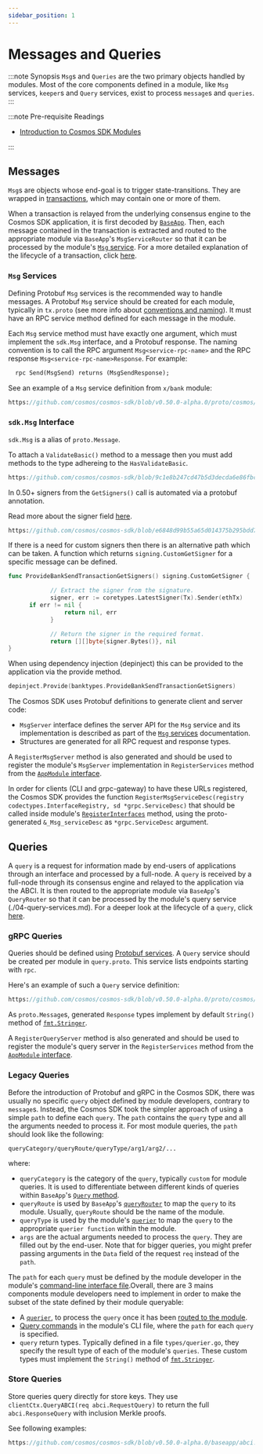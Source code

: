 ```yaml
---
sidebar_position: 1
---
```


# Messages and Queries

:::note Synopsis
`Msg`s and `Queries` are the two primary objects handled by modules. Most of the core components defined in a module, like `Msg` services, `keeper`s and `Query` services, exist to process `message`s and `queries`.
:::

:::note Pre-requisite Readings

* [Introduction to Cosmos SDK Modules](./01-intro.md)

:::

## Messages

`Msg`s are objects whose end-goal is to trigger state-transitions. They are wrapped in [transactions](../../develop/advanced/01-transactions.md), which may contain one or more of them.

When a transaction is relayed from the underlying consensus engine to the Cosmos SDK application, it is first decoded by [`BaseApp`](../../develop/advanced/00-baseapp.md). Then, each message contained in the transaction is extracted and routed to the appropriate module via `BaseApp`'s `MsgServiceRouter` so that it can be processed by the module's [`Msg` service](./03-msg-services.md). For a more detailed explanation of the lifecycle of a transaction, click [here](../../develop/beginner/01-tx-lifecycle.md).

### `Msg` Services

Defining Protobuf `Msg` services is the recommended way to handle messages. A Protobuf `Msg` service should be created for each module, typically in `tx.proto` (see more info about [conventions and naming](../../develop/advanced/05-encoding.md#faq)). It must have an RPC service method defined for each message in the module.


Each `Msg` service method must have exactly one argument, which must implement the `sdk.Msg` interface, and a Protobuf response. The naming convention is to call the RPC argument `Msg<service-rpc-name>` and the RPC response `Msg<service-rpc-name>Response`. For example:

```protobuf
  rpc Send(MsgSend) returns (MsgSendResponse);
```

See an example of a `Msg` service definition from `x/bank` module:

```protobuf reference
https://github.com/cosmos/cosmos-sdk/blob/v0.50.0-alpha.0/proto/cosmos/bank/v1beta1/tx.proto#L13-L36
```

### `sdk.Msg` Interface

`sdk.Msg` is a alias of `proto.Message`. 

To attach a `ValidateBasic()` method to a message then you must add methods to the type adhereing to the `HasValidateBasic`.

```go reference
https://github.com/cosmos/cosmos-sdk/blob/9c1e8b247cd47b5d3decda6e86fbc3bc996ee5d7/types/tx_msg.go#L84-L88
```

In 0.50+ signers from the `GetSigners()` call is automated via a protobuf annotation. 

Read more about the signer field [here](./05-protobuf-annotations.md).

```protobuf reference 
https://github.com/cosmos/cosmos-sdk/blob/e6848d99b55a65d014375b295bdd7f9641aac95e/proto/cosmos/bank/v1beta1/tx.proto#L40
```

If there is a need for custom signers then there is an alternative path which can be taken. A function which returns `signing.CustomGetSigner` for a specific message can be defined. 

```go
func ProvideBankSendTransactionGetSigners() signing.CustomGetSigner {

			// Extract the signer from the signature.
			signer, err := coretypes.LatestSigner(Tx).Sender(ethTx)
      if err != nil {
				return nil, err
			}

			// Return the signer in the required format.
			return [][]byte{signer.Bytes()}, nil
}
```

When using dependency injection (depinject) this can be provided to the application via the provide method.

```go
depinject.Provide(banktypes.ProvideBankSendTransactionGetSigners)
```

The Cosmos SDK uses Protobuf definitions to generate client and server code:

* `MsgServer` interface defines the server API for the `Msg` service and its implementation is described as part of the [`Msg` services](./03-msg-services.md) documentation.
* Structures are generated for all RPC request and response types.

A `RegisterMsgServer` method is also generated and should be used to register the module's `MsgServer` implementation in `RegisterServices` method from the [`AppModule` interface](./01-module-manager.md#appmodule).

In order for clients (CLI and grpc-gateway) to have these URLs registered, the Cosmos SDK provides the function `RegisterMsgServiceDesc(registry codectypes.InterfaceRegistry, sd *grpc.ServiceDesc)` that should be called inside module's [`RegisterInterfaces`](01-module-manager.md#appmodulebasic) method, using the proto-generated `&_Msg_serviceDesc` as `*grpc.ServiceDesc` argument.


## Queries

A `query` is a request for information made by end-users of applications through an interface and processed by a full-node. A `query` is received by a full-node through its consensus engine and relayed to the application via the ABCI. It is then routed to the appropriate module via `BaseApp`'s `QueryRouter` so that it can be processed by the module's query service (./04-query-services.md). For a deeper look at the lifecycle of a `query`, click [here](../../develop/beginner/02-query-lifecycle.md).

### gRPC Queries

Queries should be defined using [Protobuf services](https://developers.google.com/protocol-buffers/docs/proto#services). A `Query` service should be created per module in `query.proto`. This service lists endpoints starting with `rpc`.

Here's an example of such a `Query` service definition:

```protobuf reference
https://github.com/cosmos/cosmos-sdk/blob/v0.50.0-alpha.0/proto/cosmos/auth/v1beta1/query.proto#L14-L89
```

As `proto.Message`s, generated `Response` types implement by default `String()` method of [`fmt.Stringer`](https://pkg.go.dev/fmt#Stringer).

A `RegisterQueryServer` method is also generated and should be used to register the module's query server in the `RegisterServices` method from the [`AppModule` interface](./01-module-manager.md#appmodule).

### Legacy Queries

Before the introduction of Protobuf and gRPC in the Cosmos SDK, there was usually no specific `query` object defined by module developers, contrary to `message`s. Instead, the Cosmos SDK took the simpler approach of using a simple `path` to define each `query`. The `path` contains the `query` type and all the arguments needed to process it. For most module queries, the `path` should look like the following:

```text
queryCategory/queryRoute/queryType/arg1/arg2/...
```

where:

* `queryCategory` is the category of the `query`, typically `custom` for module queries. It is used to differentiate between different kinds of queries within `BaseApp`'s [`Query` method](../../develop/advanced/00-baseapp.md#query).
* `queryRoute` is used by `BaseApp`'s [`queryRouter`](../../develop/advanced/00-baseapp.md#query-routing) to map the `query` to its module. Usually, `queryRoute` should be the name of the module.
* `queryType` is used by the module's [`querier`](./04-query-services.md#legacy-queriers) to map the `query` to the appropriate `querier function` within the module.
* `args` are the actual arguments needed to process the `query`. They are filled out by the end-user. Note that for bigger queries, you might prefer passing arguments in the `Data` field of the request `req` instead of the `path`.

The `path` for each `query` must be defined by the module developer in the module's [command-line interface file](./09-module-interfaces.md#query-commands).Overall, there are 3 mains components module developers need to implement in order to make the subset of the state defined by their module queryable:

* A [`querier`](./04-query-services.md#legacy-queriers), to process the `query` once it has been [routed to the module](../../develop/advanced/00-baseapp.md#query-routing).
* [Query commands](./09-module-interfaces.md#query-commands) in the module's CLI file, where the `path` for each `query` is specified.
* `query` return types. Typically defined in a file `types/querier.go`, they specify the result type of each of the module's `queries`. These custom types must implement the `String()` method of [`fmt.Stringer`](https://pkg.go.dev/fmt#Stringer).

### Store Queries

Store queries query directly for store keys. They use `clientCtx.QueryABCI(req abci.RequestQuery)` to return the full `abci.ResponseQuery` with inclusion Merkle proofs.

See following examples:

```go reference
https://github.com/cosmos/cosmos-sdk/blob/v0.50.0-alpha.0/baseapp/abci.go#L864-L894
```
